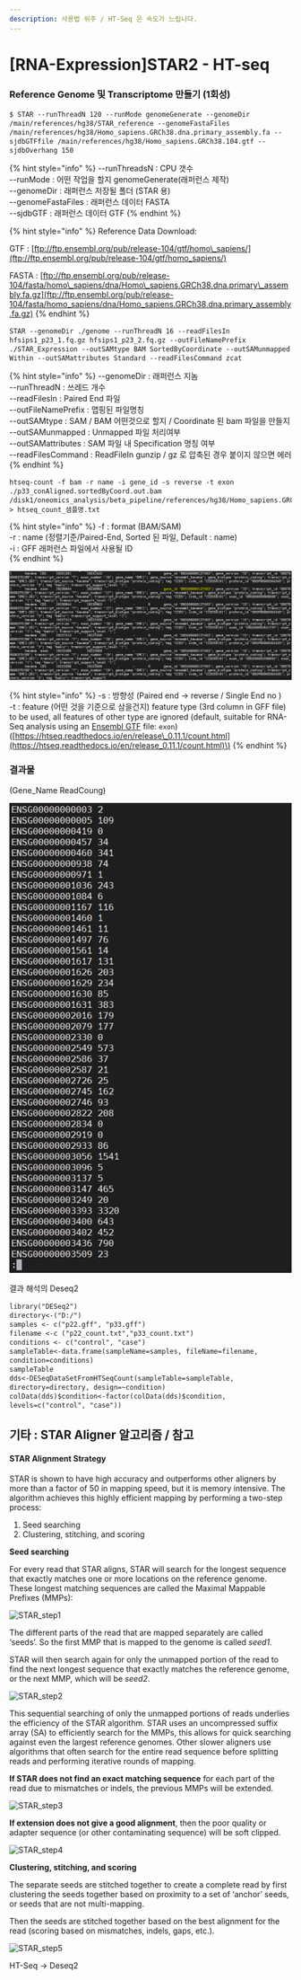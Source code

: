 ```yaml
---
description: 사용법 위주 / HT-Seq 은 속도가 느립니다.
---
```


# \[RNA-Expression\]STAR2 - HT-seq

### Reference Genome 및 Transcriptome 만들기 \(1회성\)

```text
$ STAR --runThreadN 120 --runMode genomeGenerate --genomeDir /main/references/hg38/STAR_reference --genomeFastaFiles /main/references/hg38/Homo_sapiens.GRCh38.dna.primary_assembly.fa --sjdbGTFfile /main/references/hg38/Homo_sapiens.GRCh38.104.gtf --sjdbOverhang 150
```

{% hint style="info" %}
--runThreadsN : CPU 갯수  
--runMode : 어떤 작업을 할지 genomeGenerate\(래퍼런스 제작\)   
--genomeDir : 래퍼런스 저장될 폴더 \(STAR 용\)  
--genomeFastaFiles : 래퍼런스 데이터 FASTA  
--sjdbGTF : 래퍼런스 데이터 GTF
{% endhint %}

{% hint style="info" %}
Reference Data Download:

GTF : [ftp://ftp.ensembl.org/pub/release-104/gtf/homo\_sapiens/](ftp://ftp.ensembl.org/pub/release-104/gtf/homo_sapiens/)

FASTA : [ftp://ftp.ensembl.org/pub/release-104/fasta/homo\_sapiens/dna/Homo\_sapiens.GRCh38.dna.primary\_assembly.fa.gz](ftp://ftp.ensembl.org/pub/release-104/fasta/homo_sapiens/dna/Homo_sapiens.GRCh38.dna.primary_assembly.fa.gz)
{% endhint %}

```text
STAR --genomeDir ./genome --runThreadN 16 --readFilesIn hfsips1_p23_1.fq.gz hfsips1_p23_2.fq.gz --outFileNamePrefix ./STAR_Expression --outSAMtype BAM SortedByCoordinate --outSAMunmapped Within --outSAMattributes Standard --readFilesCommand zcat
```

{% hint style="info" %}
--genomeDir : 래퍼런스 지놈  
--runThreadN : 쓰레드 개수  
--readFilesIn : Paired End 파일  
--outFileNamePrefix : 맵핑된 파일명칭   
--outSAMtype : SAM / BAM 어떤것으로 할지 / Coordinate 된 bam 파일을 만들지  
--outSAMunmapped : Unmapped 파일 처리여부  
--outSAMattributes : SAM 파일 내 Specification 명칭 여부  
--readFilesCommand : ReadFileIn gunzip / gz 로 압축된 경우 붙이지 않으면 에러
{% endhint %}

```text
htseq-count -f bam -r name -i gene_id -s reverse -t exon ./p33_conAligned.sortedByCoord.out.bam /disk1/oneomics_analysis/beta_pipeline/references/hg38/Homo_sapiens.GRCh38.104.gtf > htseq_count_샘플명.txt
```

{% hint style="info" %}
-f : format \(BAM/SAM\)  
-r : name \(정렬기준/Paired-End, Sorted 된 파일, Default : name\)  
-i : GFF 래퍼런스 파일에서 사용될 ID  
{% endhint %}

![GTF](../../.gitbook/assets/image%20%28164%29.png)

{% hint style="info" %}
-s : 방향성 \(Paired end -&gt; reverse / Single End no \)  
-t : feature \(어떤 것을 기준으로 삼을건지\)  feature type \(3rd column in GFF file\) to be used, all features of other type are ignored \(default, suitable for RNA-Seq analysis using an [Ensembl GTF](http://mblab.wustl.edu/GTF22.html) file: `exon`\)  
\([https://htseq.readthedocs.io/en/release\_0.11.1/count.html](https://htseq.readthedocs.io/en/release_0.11.1/count.html)\)
{% endhint %}



### 결과물 

\(Gene\_Name ReadCoung\)

![](../../.gitbook/assets/image%20%28158%29.png)

결과 해석의 Deseq2 

```text
library("DESeq2")
directory<-("D:/")
samples <- c("p22.gff", "p33.gff")
filename <-c ("p22_count.txt","p33_count.txt")
conditions <- c("control", "case")
sampleTable<-data.frame(sampleName=samples, fileName=filename, condition=conditions)
sampleTable
dds<-DESeqDataSetFromHTSeqCount(sampleTable=sampleTable, directory=directory, design=~condition)
colData(dds)$condition<-factor(colData(dds)$condition, levels=c("control", "case"))
```





## 기타 : STAR Aligner 알고리즘 / 참고

#### STAR Alignment Strategy <a id="star-alignment-strategy"></a>

STAR is shown to have high accuracy and outperforms other aligners by more than a factor of 50 in mapping speed, but it is memory intensive. The algorithm achieves this highly efficient mapping by performing a two-step process:

1. Seed searching
2. Clustering, stitching, and scoring

**Seed searching**

For every read that STAR aligns, STAR will search for the longest sequence that exactly matches one or more locations on the reference genome. These longest matching sequences are called the Maximal Mappable Prefixes \(MMPs\):

![STAR\_step1](https://hbctraining.github.io/Intro-to-rnaseq-hpc-O2/img/alignment_STAR_step1.png)

The different parts of the read that are mapped separately are called ‘seeds’. So the first MMP that is mapped to the genome is called _seed1_.

STAR will then search again for only the unmapped portion of the read to find the next longest sequence that exactly matches the reference genome, or the next MMP, which will be _seed2_.

![STAR\_step2](https://hbctraining.github.io/Intro-to-rnaseq-hpc-O2/img/alignment_STAR_step2.png)

This sequential searching of only the unmapped portions of reads underlies the efficiency of the STAR algorithm. STAR uses an uncompressed suffix array \(SA\) to efficiently search for the MMPs, this allows for quick searching against even the largest reference genomes. Other slower aligners use algorithms that often search for the entire read sequence before splitting reads and performing iterative rounds of mapping.

**If STAR does not find an exact matching sequence** for each part of the read due to mismatches or indels, the previous MMPs will be extended.

![STAR\_step3](https://hbctraining.github.io/Intro-to-rnaseq-hpc-O2/img/alignment_STAR_step3.png)

**If extension does not give a good alignment**, then the poor quality or adapter sequence \(or other contaminating sequence\) will be soft clipped.

![STAR\_step4](https://hbctraining.github.io/Intro-to-rnaseq-hpc-O2/img/alignment_STAR_step4.png)

**Clustering, stitching, and scoring**

The separate seeds are stitched together to create a complete read by first clustering the seeds together based on proximity to a set of ‘anchor’ seeds, or seeds that are not multi-mapping.

Then the seeds are stitched together based on the best alignment for the read \(scoring based on mismatches, indels, gaps, etc.\).

![STAR\_step5](https://hbctraining.github.io/Intro-to-rnaseq-hpc-O2/img/alignment_STAR_step5.png)

HT-Seq -&gt; Deseq2



